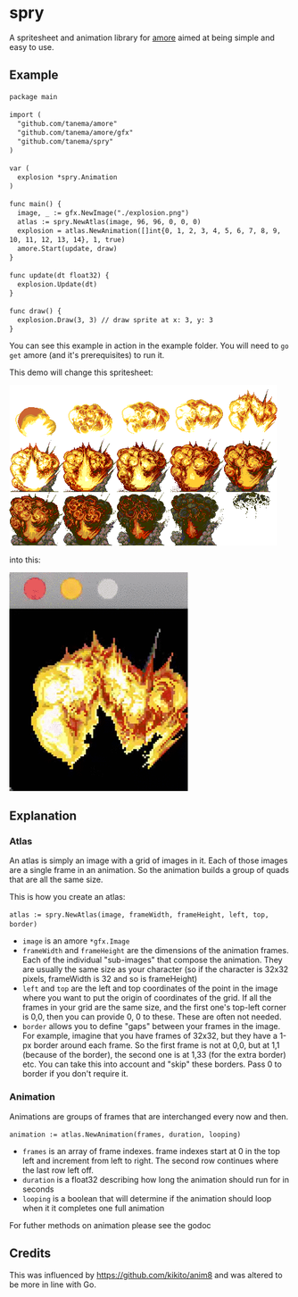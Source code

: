 # spry

A spritesheet and animation library for [amore](https://github.com/tanema/amore) aimed
at being simple and easy to use.

## Example

```golang
package main

import (
  "github.com/tanema/amore"
  "github.com/tanema/amore/gfx"
  "github.com/tanema/spry"
)

var (
  explosion *spry.Animation
)

func main() {
  image, _ := gfx.NewImage("./explosion.png")
  atlas := spry.NewAtlas(image, 96, 96, 0, 0, 0)
  explosion = atlas.NewAnimation([]int{0, 1, 2, 3, 4, 5, 6, 7, 8, 9, 10, 11, 12, 13, 14}, 1, true)
  amore.Start(update, draw)
}

func update(dt float32) {
  explosion.Update(dt)
}

func draw() {
  explosion.Draw(3, 3) // draw sprite at x: 3, y: 3
}
```

You can see this example in action in the example folder. You will need to `go get`
amore (and it's prerequisites) to run it.

This demo will change this spritesheet:

![spritesheet](https://raw.githubusercontent.com/tanema/spry/master/example/explosion.png)

into this:

![gif](https://raw.githubusercontent.com/tanema/spry/master/example/explosion.gif)

## Explanation

### Atlas

An atlas is simply an image with a grid of images in it. Each of those images are
a single frame in an animation. So the animation builds a group of quads that are all
the same size.

This is how you create an atlas:

`atlas := spry.NewAtlas(image, frameWidth, frameHeight, left, top, border)`

- `image` is an amore `*gfx.Image`
- `frameWidth` and `frameHeight` are the dimensions of the animation frames. Each
  of the individual "sub-images" that compose the animation. They are usually the
  same size as your character (so if the character is 32x32 pixels, frameWidth is
  32 and so is frameHeight)
- `left` and `top` are the left and top coordinates of the point in the image
  where you want to put the origin of coordinates of the grid. If all the frames
  in your grid are the same size, and the first one's top-left corner is 0,0, then
  you can provide 0, 0 to these. These are often not needed.
- `border` allows you to define "gaps" between your frames in the image. For example,
  imagine that you have frames of 32x32, but they have a 1-px border around each frame.
  So the first frame is not at 0,0, but at 1,1 (because of the border), the second
  one is at 1,33 (for the extra border) etc. You can take this into account and
  "skip" these borders. Pass 0 to border if you don't require it.

### Animation

Animations are groups of frames that are interchanged every now and then.

`animation := atlas.NewAnimation(frames, duration, looping)`

- `frames` is an array of frame indexes. frame indexes start at 0 in the top left and
  increment from left to right. The second row continues where the last row left off.
- `duration` is a float32 describing how long the animation should run for in seconds
- `looping` is a boolean that will determine if the animation should loop when it
  it completes one full animation

For futher methods on animation please see the godoc

## Credits

This was influenced by https://github.com/kikito/anim8 and was altered to be more
in line with Go.
